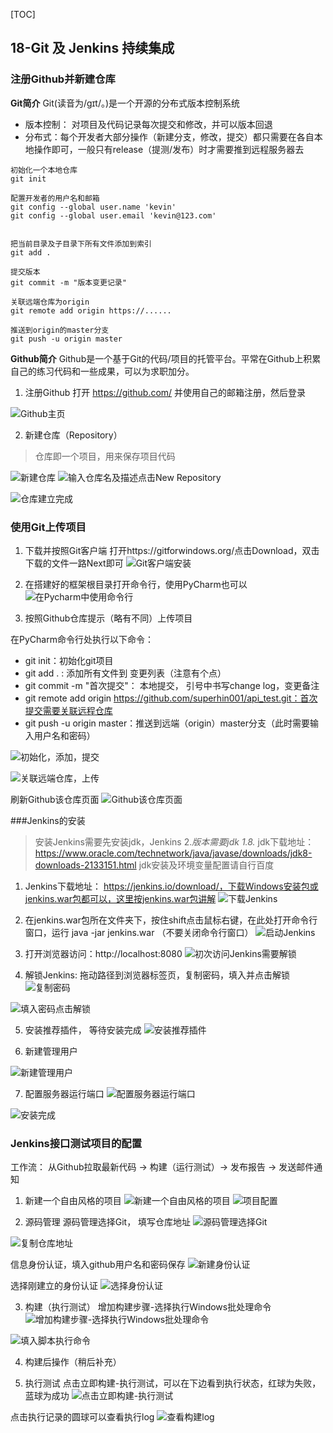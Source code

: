 [TOC]
## 18-Git 及 Jenkins 持续集成
### 注册Github并新建仓库

**Git简介**
Git(读音为/gɪt/。)是一个开源的分布式版本控制系统
- 版本控制： 对项目及代码记录每次提交和修改，并可以版本回退
- 分布式：每个开发者大部分操作（新建分支，修改，提交）都只需要在各自本地操作即可，一般只有release（提测/发布）时才需要推到远程服务器去

```
初始化一个本地仓库
git init

配置开发者的用户名和邮箱
git config --global user.name 'kevin'
git config --global user.email 'kevin@123.com'


把当前目录及子目录下所有文件添加到索引
git add .

提交版本
git commit -m "版本变更记录"

关联远端仓库为origin
git remote add origin https://......

推送到origin的master分支
git push -u origin master

```

**Github简介**
Github是一个基于Git的代码/项目的托管平台。平常在Github上积累自己的练习代码和一些成果，可以为求职加分。

1. 注册Github
打开 https://github.com/ 并使用自己的邮箱注册，然后登录

![Github主页](https://upload-images.jianshu.io/upload_images/7575721-b23adbc20b533a4d.png?imageMogr2/auto-orient/strip%7CimageView2/2/w/1240)

2. 新建仓库（Repository）
> 仓库即一个项目，用来保存项目代码

![新建仓库](https://upload-images.jianshu.io/upload_images/7575721-2d664351c459e5f5.png?imageMogr2/auto-orient/strip%7CimageView2/2/w/1240)
![输入仓库名及描述点击New Repository](https://upload-images.jianshu.io/upload_images/7575721-79d96705a7375fc6.png?imageMogr2/auto-orient/strip%7CimageView2/2/w/1240)

![仓库建立完成](https://upload-images.jianshu.io/upload_images/7575721-1cab68cbbf42cbf9.png?imageMogr2/auto-orient/strip%7CimageView2/2/w/1240)

### 使用Git上传项目
1. 下载并按照Git客户端
打开https://gitforwindows.org/点击Download，双击下载的文件一路Next即可
![Git客户端安装](https://upload-images.jianshu.io/upload_images/7575721-fc3988adc4c17145.png?imageMogr2/auto-orient/strip%7CimageView2/2/w/1240)

2.  在搭建好的框架根目录打开命令行，使用PyCharm也可以
![在Pycharm中使用命令行](https://upload-images.jianshu.io/upload_images/7575721-7c46763eff308e2e.png?imageMogr2/auto-orient/strip%7CimageView2/2/w/1240)

3. 按照Github仓库提示（略有不同）上传项目

在PyCharm命令行处执行以下命令：
- git init：初始化git项目
- git add . : 添加所有文件到 变更列表（注意有个点）
- git commit -m "首次提交"： 本地提交， 引号中书写change log，变更备注
- git remote add origin https://github.com/superhin001/api_test.git：首次提交需要关联远程仓库
- git push -u origin master：推送到远端（origin）master分支（此时需要输入用户名和密码）

![初始化，添加，提交](https://upload-images.jianshu.io/upload_images/7575721-ba9933bc1b425e64.png?imageMogr2/auto-orient/strip%7CimageView2/2/w/1240)

![关联远端仓库，上传](https://upload-images.jianshu.io/upload_images/7575721-2d9644deeb2f0ee9.png?imageMogr2/auto-orient/strip%7CimageView2/2/w/1240)

刷新Github该仓库页面
![Github该仓库页面](https://upload-images.jianshu.io/upload_images/7575721-1dfc92dd6b3ae22a.png?imageMogr2/auto-orient/strip%7CimageView2/2/w/1240)

###Jenkins的安装
> 安装Jenkins需要先安装jdk，Jenkins 2.*版本需要jdk 1.8.*
> jdk下载地址：https://www.oracle.com/technetwork/java/javase/downloads/jdk8-downloads-2133151.html
> jdk安装及环境变量配置请自行百度

1. Jenkins下载地址： https://jenkins.io/download/，下载Windows安装包或jenkins.war包都可以，这里按jenkins.war包讲解
![下载Jenkins](https://upload-images.jianshu.io/upload_images/7575721-d190ecc2332d8411.png?imageMogr2/auto-orient/strip%7CimageView2/2/w/1240)

2. 在jenkins.war包所在文件夹下，按住shift点击鼠标右键，在此处打开命令行窗口，运行 java -jar jenkins.war
（不要关闭命令行窗口）
![启动Jenkins](https://upload-images.jianshu.io/upload_images/7575721-8b27282937f9ccdf.png?imageMogr2/auto-orient/strip%7CimageView2/2/w/1240)

3. 打开浏览器访问：http://localhost:8080
![初次访问Jenkins需要解锁](https://upload-images.jianshu.io/upload_images/7575721-aacebacc2045eaf0.png?imageMogr2/auto-orient/strip%7CimageView2/2/w/1240)

4. 解锁Jenkins: 拖动路径到浏览器标签页，复制密码，填入并点击解锁
![复制密码](https://upload-images.jianshu.io/upload_images/7575721-88a6e460e8388907.png?imageMogr2/auto-orient/strip%7CimageView2/2/w/1240)

![填入密码点击解锁](https://upload-images.jianshu.io/upload_images/7575721-06430365399033cf.png?imageMogr2/auto-orient/strip%7CimageView2/2/w/1240)

5. 安装推荐插件， 等待安装完成
![安装推荐插件](https://upload-images.jianshu.io/upload_images/7575721-90dc7b62d17caa70.png?imageMogr2/auto-orient/strip%7CimageView2/2/w/1240)

6. 新建管理用户

![新建管理用户](https://upload-images.jianshu.io/upload_images/7575721-91d755a7dbe27202.png?imageMogr2/auto-orient/strip%7CimageView2/2/w/1240)

7. 配置服务器运行端口
![配置服务器运行端口](https://upload-images.jianshu.io/upload_images/7575721-5c9efd2b55a0e08a.png?imageMogr2/auto-orient/strip%7CimageView2/2/w/1240)

![安装完成](https://upload-images.jianshu.io/upload_images/7575721-8fbd2c0e8903f6e7.png?imageMogr2/auto-orient/strip%7CimageView2/2/w/1240)

### Jenkins接口测试项目的配置
工作流：
从Github拉取最新代码 ->  构建（运行测试）-> 发布报告 -> 发送邮件通知

1. 新建一个自由风格的项目
![新建一个自由风格的项目](https://upload-images.jianshu.io/upload_images/7575721-503707416aea065b.png?imageMogr2/auto-orient/strip%7CimageView2/2/w/1240)
![项目配置](https://upload-images.jianshu.io/upload_images/7575721-8f19b8a2c4029db3.png?imageMogr2/auto-orient/strip%7CimageView2/2/w/1240)

2. 源码管理
源码管理选择Git， 填写仓库地址
![源码管理选择Git](https://upload-images.jianshu.io/upload_images/7575721-21569d79f5e82d4b.png?imageMogr2/auto-orient/strip%7CimageView2/2/w/1240)

![复制仓库地址](https://upload-images.jianshu.io/upload_images/7575721-e0eb909f7f916786.png?imageMogr2/auto-orient/strip%7CimageView2/2/w/1240)

信息身份认证，填入github用户名和密码保存
![新建身份认证](https://upload-images.jianshu.io/upload_images/7575721-7cdeb80940bc5a06.png?imageMogr2/auto-orient/strip%7CimageView2/2/w/1240)

选择刚建立的身份认证
![选择身份认证](https://upload-images.jianshu.io/upload_images/7575721-69c8f250378d21c1.png?imageMogr2/auto-orient/strip%7CimageView2/2/w/1240)

3. 构建（执行测试）
增加构建步骤-选择执行Windows批处理命令
![增加构建步骤-选择执行Windows批处理命令](https://upload-images.jianshu.io/upload_images/7575721-6442e0e72577dd95.png?imageMogr2/auto-orient/strip%7CimageView2/2/w/1240)

![填入脚本执行命令](https://upload-images.jianshu.io/upload_images/7575721-e58513be9e691d66.png?imageMogr2/auto-orient/strip%7CimageView2/2/w/1240)


4. 构建后操作（稍后补充）

5. 执行测试
点击立即构建-执行测试，可以在下边看到执行状态，红球为失败，蓝球为成功
![点击立即构建-执行测试](https://upload-images.jianshu.io/upload_images/7575721-0dca6cfbdb326667.png?imageMogr2/auto-orient/strip%7CimageView2/2/w/1240)

点击执行记录的圆球可以查看执行log
![查看构建log](https://upload-images.jianshu.io/upload_images/7575721-d1c51f9af3b12b50.png?imageMogr2/auto-orient/strip%7CimageView2/2/w/1240)
